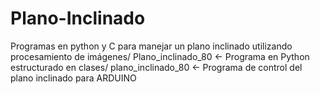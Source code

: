 # Plano-Inclinado
Programas en python y C para manejar un plano inclinado utilizando procesamiento de imágenes/
Plano_inclinado_80 <- Programa en Python estructurado en clases/
plano_inclinado_80 <- Programa de control del plano inclinado para ARDUINO
